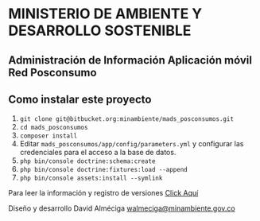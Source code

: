 MINISTERIO DE AMBIENTE Y DESARROLLO SOSTENIBLE
==============================================

Administración de Información Aplicación móvil Red Posconsumo
-------------------------------------------------------------

Como instalar este proyecto
---------------------------

  1. `git clone git@bitbucket.org:minambiente/mads_posconsumos.git`
  1. `cd mads_posconsumos`
  1. `composer install`
  1. Editar `mads_posconsumos/app/config/parameters.yml` y configurar
     las credenciales para el acceso a la base de datos.
  1. `php bin/console doctrine:schema:create`
  1. `php bin/console doctrine:fixtures:load --append`
  1. `php bin/console assets:install --symlink`

Para leer la información y registro de versiones [Click Aquí](./app/Resources/docs/CHANGELOG.md)

Diseño y desarrollo
David Alméciga [walmeciga@minambiente.gov.co](mailto:walmeciga@minambiente.gov.co)
